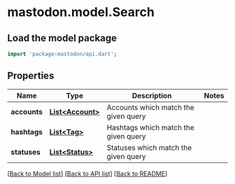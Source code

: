 # mastodon.model.Search

## Load the model package
```dart
import 'package:mastodon/api.dart';
```

## Properties
Name | Type | Description | Notes
------------ | ------------- | ------------- | -------------
**accounts** | [**List&lt;Account&gt;**](Account.md) | Accounts which match the given query | 
**hashtags** | [**List&lt;Tag&gt;**](Tag.md) | Hashtags which match the given query | 
**statuses** | [**List&lt;Status&gt;**](Status.md) | Statuses which match the given query | 

[[Back to Model list]](../README.md#documentation-for-models) [[Back to API list]](../README.md#documentation-for-api-endpoints) [[Back to README]](../README.md)


